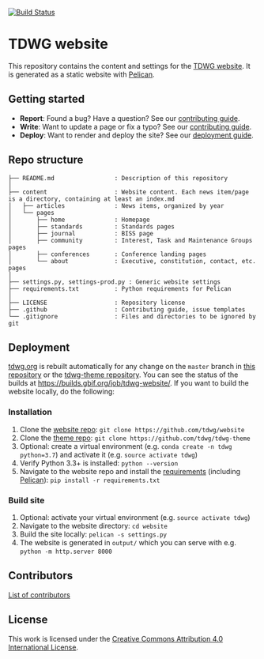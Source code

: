 [![Build Status](https://builds.gbif.org/job/tdwg-website/badge/icon?style=flat-square)](https://builds.gbif.org/job/tdwg-website/)

# TDWG website

This repository contains the content and settings for the [TDWG website](https://www.tdwg.org/). It is generated as a static website with [Pelican](http://docs.getpelican.com/).

## Getting started

* **Report**: Found a bug? Have a question? See our [contributing guide](.github/CONTRIBUTING.md).
* **Write**: Want to update a page or fix a typo? See our [contributing guide](.github/CONTRIBUTING.md).
* **Deploy**: Want to render and deploy the site? See our [deployment guide](#deployment).

## Repo structure

```
├── README.md                 : Description of this repository
│
├── content                   : Website content. Each news item/page is a directory, containing at least an index.md
│   ├── articles              : News items, organized by year
│   └── pages
│       ├── home              : Homepage
│       ├── standards         : Standards pages
│       ├── journal           : BISS page
│       ├── community         : Interest, Task and Maintenance Groups pages
│       ├── conferences       : Conference landing pages
│       └── about             : Executive, constitution, contact, etc. pages
│
├── settings.py, settings-prod.py : Generic website settings
├── requirements.txt          : Python requirements for Pelican
│
├── LICENSE                   : Repository license
├── .github                   : Contributing guide, issue templates
└── .gitignore                : Files and directories to be ignored by git
```

## Deployment

[tdwg.org](https://www.tdwg.org) is rebuilt automatically for any change on the `master` branch in [this repository](https://github.com/tdwg/website) or the [tdwg-theme repository](https://github.com/tdwg/tdwg-theme). You can see the status of the builds at <https://builds.gbif.org/job/tdwg-website/>. If you want to build the website locally, do the following:

### Installation

1. Clone the [website repo](https://github.com/tdwg/website): `git clone https://github.com/tdwg/website`
2. Clone the [theme repo](https://github.com/tdwg/tdwg-theme): `git clone https://github.com/tdwg/tdwg-theme`
3. Optional: create a virtual environment (e.g. `conda create -n tdwg python=3.7`) and activate it (e.g. `source activate tdwg`)
4. Verify Python 3.3+ is installed: `python --version`
5. Navigate to the website repo and install the [requirements](requirements.txt) (including [Pelican](http://docs.getpelican.com/en/stable/install.html)): `pip install -r requirements.txt`

### Build site

1. Optional: activate your virtual environment (e.g. `source activate tdwg`)
2. Navigate to the website directory: `cd website`
3. Build the site locally: `pelican -s settings.py`
4. The website is generated in `output/` which you can serve with e.g. `python -m http.server 8000`

## Contributors

[List of contributors](https://github.com/tdwg/website/contributors)

## License

This work is licensed under the [Creative Commons Attribution 4.0 International License](https://creativecommons.org/licenses/by/4.0/).
